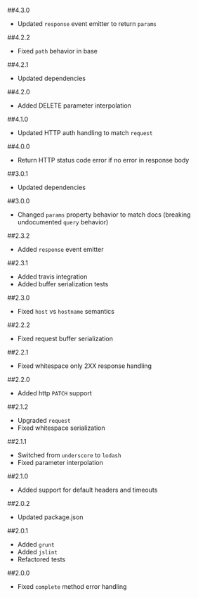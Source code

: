 ##4.3.0
 * Updated `response` event emitter to return `params`

##4.2.2
 * Fixed `path` behavior in base

##4.2.1
 * Updated dependencies

##4.2.0
 * Added DELETE parameter interpolation

##4.1.0
 * Updated HTTP auth handling to match `request`

##4.0.0
 * Return HTTP status code error if no error in response body

##3.0.1
 * Updated dependencies

##3.0.0
 * Changed `params` property behavior to match docs (breaking undocumented `query` behavior)

##2.3.2
 * Added `response` event emitter

##2.3.1
 * Added travis integration
 * Added buffer serialization tests

##2.3.0
 * Fixed `host` vs `hostname` semantics

##2.2.2
 * Fixed request buffer serialization

##2.2.1
 * Fixed whitespace only 2XX response handling

##2.2.0
 * Added http `PATCH` support

##2.1.2
 * Upgraded `request`
 * Fixed whitespace serialization

##2.1.1
 * Switched from `underscore` to `lodash`
 * Fixed parameter interpolation

##2.1.0
 * Added support for default headers and timeouts

##2.0.2
 * Updated package.json

##2.0.1
 * Added `grunt`
 * Added `jslint`
 * Refactored tests

##2.0.0
 * Fixed `complete` method error handling

